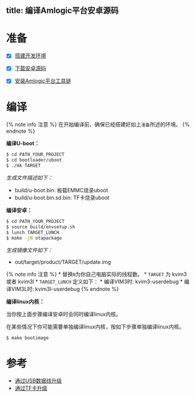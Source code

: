 title: 编译Amlogic平台安卓源码
---


# 准备

- [x] [搭建开发环境](http://source.android.com/source/initializing.html)
- [x] [下载安卓源码](/zh-cn/vim3/DownloadAndroidSourceCode.html)
- [x] [安装Amlogic平台工具链](/zh-cn/vim3/InstallToolchains.html)


# 编译

{% note info 注意 %}
在开始编译前，确保已经搭建好如上`准备`所述的环境。
{% endnote %}

**编译U-boot：**

```sh
$ cd PATH_YOUR_PROJECT
$ cd bootloader/uboot
$ ./mk TARGET
```

*生成文件描述如下：*

* build/u-boot.bin: 板载EMMC烧录uboot
* build/u-boot.bin.sd.bin: TF卡烧录uboot


**编译安卓：**

```sh
$ cd PATH_YOUR_PROJECT
$ source build/envsetup.sh
$ lunch TARGET_LUNCH
$ make -jN otapackage
```

*生成镜像文件如下：*

* out/target/product/TARGET/update.img

{% note info 注意 %}
	* 替换`N`为你自己电脑实际的线程数。
	* `TARGET` 为 kvim3 或者 kvim3l
	* `TARGET_LUNCH` 定义如下：
      * 编译VIM3时: kvim3-userdebug
	  * 编译VIM3L时: kvim3l-userdebug
{% endnote %}

**编译linux内核：**

当你按上面步骤编译安卓时会同时编译linux内核。

在某些情况下你可能需要单独编译linux内核，按如下步骤单独编译linux内核。

```sh
$ make bootimage
```

# 参考
* [通过USB数据线升级](/zh-cn/vim3/UpgradeViaUSBCable.html)
* [通过TF卡升级](/zh-cn/vim3/UpgradeViaTFBurningCard.html)
